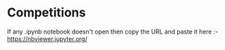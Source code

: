 # Competitions

If any .ipynb notebook doesn't open then copy the URL and paste it here :- https://nbviewer.jupyter.org/ 
